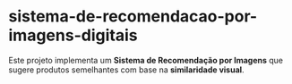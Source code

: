 # sistema-de-recomendacao-por-imagens-digitais
Este projeto implementa um **Sistema de Recomendação por Imagens** que sugere produtos semelhantes com base na **similaridade visual**. 

